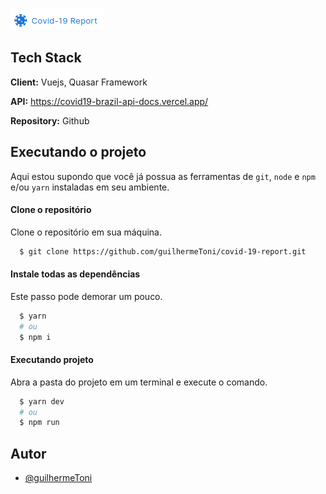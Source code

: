 ![Logo](https://raw.githubusercontent.com/guilhermeToni/covid-19-report/main/public/logo.png)
## Tech Stack

**Client:** Vuejs, Quasar Framework

**API:** https://covid19-brazil-api-docs.vercel.app/

**Repository:** Github
## Executando o projeto

Aqui estou supondo que você já possua as ferramentas de `git`, `node` e `npm` e/ou `yarn` instaladas em seu ambiente.
#### Clone o repositório
Clone o repositório em sua máquina.

```bash
  $ git clone https://github.com/guilhermeToni/covid-19-report.git
```

#### Instale todas as dependências
Este passo pode demorar um pouco.

```bash
  $ yarn
  # ou
  $ npm i
```
#### Executando projeto
Abra a pasta do projeto em um terminal e execute o comando.

```bash
  $ yarn dev
  # ou
  $ npm run
```


## Autor

- [@guilhermeToni](https://www.github.com/guilhermeToni)

